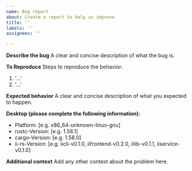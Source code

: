 ```yaml
---
name: Bug report
about: Create a report to help us improve
title: ''
labels: ''
assignees: ''

---
```


**Describe the bug**
A clear and concise description of what the bug is.

**To Reproduce**
Steps to reproduce the behavior:
1. '...'
2. '...'

**Expected behavior**
A clear and concise description of what you expected to happen.

**Desktop (please complete the following information):**
- Platform: [e.g. x86\_64-unknown-linux-gnu]
- rustc-Version: [e.g. 1.58.1]
- cargo-Version: [e.g. 1.58.0]
- ii-rs-Version: [e.g. iicli-v0.1.0, iifrontend-v0.2.0, iilib-v0.1.1, iiservice-v0.1.0]

**Additional context**
Add any other context about the problem here.
